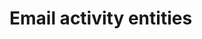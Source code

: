 # Email activity entities

<!-- https://docs.microsoft.com/en-us/dynamics365/customer-engagement/developer/email-activity-entities -->